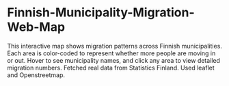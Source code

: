 # Finnish-Municipality-Migration-Web-Map
This interactive map shows migration patterns across Finnish municipalities. Each area is color-coded to represent whether more people are moving in or out. Hover to see municipality names, and click any area to view detailed migration numbers. Fetched real data from Statistics Finland.​ Used leaflet and  Openstreetmap.
